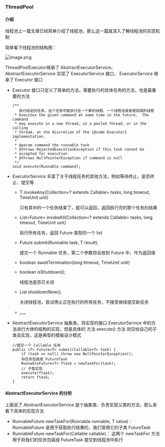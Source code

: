 ### ThreadPool 

#### 介绍

线程池上一篇文章已经简单介绍了线程池，那么这一篇就深入了解线程池的实现机制

简单看下线程池的结构图：

![image.png](https://i.loli.net/2021/01/26/YDaAW7OVbyFItUe.png)

ThreadPoolExecutor继承了 AbstractExecutorService， AbstractExecutorService 实现了 ExecutorService 接口，
ExecutorService 继承了 Executor 接口

- Executor 接口只定义了简单的方法，需要执行的具体任务的方法，也是最重要的方法
    ```
    /**
       执行给定的任务，这个任务可能执行在一个新的线程、一个线程池或者是回调的线程
     * Executes the given command at some time in the future.  The command
     * may execute in a new thread, in a pooled thread, or in the calling
     * thread, at the discretion of the {@code Executor} implementation.
     * 
     * @param command the runnable task
     * @throws RejectedExecutionException if this task cannot be
     * accepted for execution
     * @throws NullPointerException if command is null
     */
    void execute(Runnable command);
    ```
- ExecutorService 丰富了关于线程任务的其他方法，例如等待终止，是否终止、提交等
    
    - T invokeAny(Collection<? extends Callable<T>> tasks, long timeout, TimeUnit unit)
      
      只有其中的一个任务结束了，就可以返回，返回执行完的那个任务的结果
    - List<Future<T>> invokeAll(Collection<? extends Callable<T>> tasks, long timeout, TimeUnit unit)
  
      执行所有任务，返回 Future 类型的一个 list
    - Future<T> submit(Runnable task, T result);
    
      提交一个 Runnable 任务，第二个参数将会放到 Future 中，作为返回值
    - boolean awaitTermination(long timeout, TimeUnit unit)
    - boolean isShutdown();
    
      线程池是否已关闭
    - List<Runnable> shutdownNow();
    
      关闭线程池，尝试停止正在执行的所有任务，不接受继续提交新任务 
    - 。。。
- AbstractExecutorService 抽象类，将实现的接口 ExecutorService 中的方法进行大体的结构的实现，但是具体的
方法 execute() 方法 则交给自己的子类去实现，这是典型的模板设计模式

    ```$xslt
    //提交一个 Callable 任务
    public <T> Future<T> submit(Callable<T> task) {
        if (task == null) throw new NullPointerException();
        将任务包装成 FutureTask
        RunnableFuture<T> ftask = newTaskFor(task);
        // 子类实现
        execute(ftask);
        return ftask;
    }
   ```
  
#### AbstractExecutorService 的分析

上面说了 AbstractExecutorService 是个抽象类，负责实现父类的方法，那么来看下具体的实现方法

- RunnableFuture<T> newTaskFor(Runnable runnable, T value)：RunnableFuture 是用于获取执行结果的，我们常用它的子类 FutureTask
- RunnableFuture<T> newTaskFor(Callable<T> callable)： 这两个 newTaskFor 方法用于将我们的任务包装成 FutureTask 提交到线程池中执行
